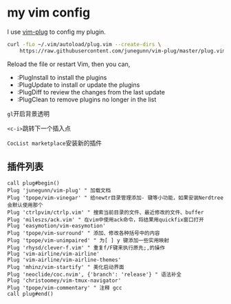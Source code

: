 # my vim config

I use [vim-plug](https://github.com/junegunn/vim-plug) to config my plugin.

```bash
curl -fLo ~/.vim/autoload/plug.vim --create-dirs \
    https://raw.githubusercontent.com/junegunn/vim-plug/master/plug.vim
```

Reload the file or restart Vim, then you can,

- :PlugInstall to install the plugins
- :PlugUpdate to install or update the plugins
- :PlugDiff to review the changes from the last update
- :PlugClean to remove plugins no longer in the list

`gl`开启背景透明

`<c-i>`跳转下一个插入点

`CocList marketplace`安装新的插件

## 插件列表

```vimrc
call plug#begin()
Plug 'junegunn/vim-plug' " 加载文档
Plug 'tpope/vim-vinegar' " 给newtr目录管理添加- 键等小功能，如果安装Nerdtree会默认使用那个
Plug 'ctrlpvim/ctrlp.vim' " 搜索当前目录的文件、最近修改的文件、buffer
Plug 'mileszs/ack.vim' " 在vim中使用ack命令，将结果用quickfix窗口打开
Plug 'easymotion/vim-easymotion'
Plug 'tpope/vim-surround' " 添加、修改各种括号中的内容
Plug 'tpope/vim-unimpaired' " 为[ ] y 键添加一些实用映射
Plug 'rhysd/clever-f.vim' " 重复f/F键来执行原先;,的操作
Plug 'vim-airline/vim-airline'
Plug 'vim-airline/vim-airline-themes'
Plug 'mhinz/vim-startify' " 美化启动界面
Plug 'neoclide/coc.nvim', {'branch': 'release'} " 语法补全
Plug 'christoomey/vim-tmux-navigator'
Plug 'tpope/vim-commentary' " 注释 gcc
call plug#end()
```


